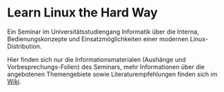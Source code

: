 # Learn Linux the Hard Way

Ein Seminar im Universitätsstudiengang Informatik über die Interna,
Bedienungskonzepte und Einsatzmöglichkeiten einer modernen
Linux-Distribution.

Hier finden sich nur die Informationsmaterialen (Aushänge und
Vorbesprechungs-Folien) des Seminars, mehr Informationen über die
angebotenen Themengebiete sowie Literaturempfehlungen finden
sich im [Wiki](https://github.com/joguinf/learnlinuxthehardway/wiki).
